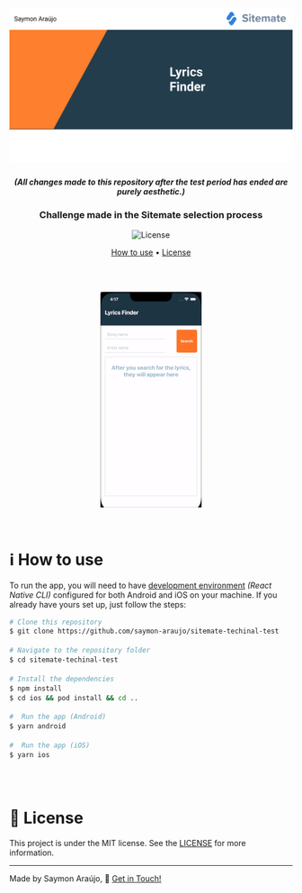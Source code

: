 <h1 align="center">
    <img alt="SitemateTest" title="#banner" src="./src/assets/banner.png" />
</h1>

<h5 align="center">(All changes made to this repository after the test period has ended are purely aesthetic.)</h5>

<h3 align="center">Challenge made in the Sitemate selection process</h3>


<p align="center">
  <img alt="License" src="https://img.shields.io/badge/license-MIT-brightgreen">
</p>

<p align="center">
 <a href="#information_source-how-to-use">How to use</a> • 
 <a href="#memo-license">License</a>
</p>

<br>
<br>

<p align="center">
  <img  src="./src/assets/walkthrough.gif">
</p>

<br>

# :information_source: How to use

To run the app, you will need to have [development environment](https://reactnative.dev/docs/environment-setup) _(React Native CLI)_ configured for both Android and iOS on your machine. If you already have yours set up, just follow the steps:

```bash
# Clone this repository
$ git clone https://github.com/saymon-araujo/sitemate-techinal-test

# Navigate to the repository folder
$ cd sitemate-techinal-test

# Install the dependencies
$ npm install
$ cd ios && pod install && cd ..

#  Run the app (Android)
$ yarn android

#  Run the app (iOS)
$ yarn ios

```

<br>
<br>

# :memo: License

This project is under the MIT license. See the [LICENSE](https://github.com/saymon-araujo/sitemate-techinal-test/blob/main/LICENSE) for more information.

---

Made by Saymon Araújo, 👋 [Get in Touch!](https://www.linkedin.com/in/saymon-araujo/)
